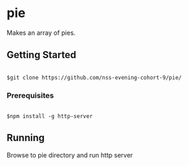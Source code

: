 # pie 

Makes an array of pies.

## Getting Started
```

$git clone https://github.com/nss-evening-cohort-9/pie/
```

### Prerequisites
```

$npm install -g http-server
```

## Running 
Browse to pie directory and run http server
